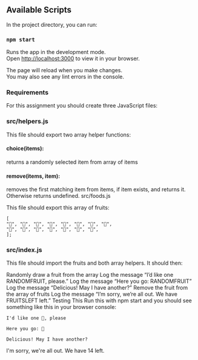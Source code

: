 

## Available Scripts

In the project directory, you can run:

### `npm start`

Runs the app in the development mode.\
Open [http://localhost:3000](http://localhost:3000) to view it in your browser.

The page will reload when you make changes.\
You may also see any lint errors in the console.

### Requirements
For this assignment you should create three JavaScript files:

### src/helpers.js
This file should export two array helper functions:

#### choice(items): 
returns a randomly selected item from array of items

#### remove(items, item):
removes the first matching item from items, if item exists, and returns it. Otherwise returns undefined.
src/foods.js


This file should export this array of fruits:

    [
    "🍇", "🍈", "🍉", "🍊", "🍋", "🍌", "🍍", "🍎",
    "🍏", "🍐", "🍒", "🍓", "🥝", "🍅", "🥑",
    ];
### src/index.js
This file should import the fruits and both array helpers. It should then:


Randomly draw a fruit from the array
Log the message “I’d like one RANDOMFRUIT, please.”
Log the message “Here you go: RANDOMFRUIT”
Log the message “Delicious! May I have another?”
Remove the fruit from the array of fruits
Log the message “I’m sorry, we’re all out. We have FRUITSLEFT left.”
Testing This
Run this with npm start and you should see something like this in your browser console:

    I'd like one 🍉, please

    Here you go: 🍉

    Delicious! May I have another?

I'm sorry, we're all out. We have 14 left.